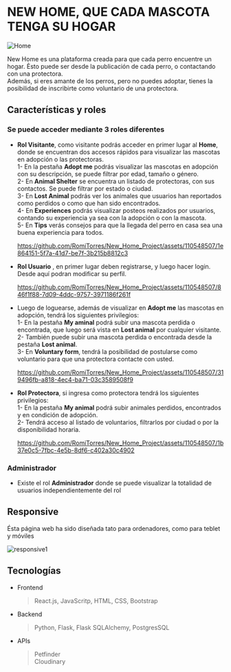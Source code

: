 # NEW HOME, QUE CADA MASCOTA TENGA SU HOGAR


![Home](https://github.com/RomiTorres/New_Home_Project/assets/110548507/1c27111a-6209-4a59-be45-4b964a7dc31b)

New Home es una plataforma creada para que cada perro encuentre un hogar. Èsto puede ser desde la publicación de cada perro, o contactando con una protectora. <br>
Además, si eres amante de los perros, pero no puedes adoptar, tienes la posibilidad de inscribirte como voluntario de una protectora.

## Características y roles

### Se puede acceder mediante 3 roles diferentes 
- **Rol Visitante**, como visitante podrás acceder en primer lugar al **Home**, donde se encuentran dos accesos rápidos para visualizar las mascotas en adopción o las protectoras. <br>
  1- En la pestaña **Adopt me** podrás visualizar las mascotas en adopción con su descripción, se puede filtrar por edad, tamaño o género. <br>
  2- En **Animal Shelter** se encuentra un listado de protectoras, con sus contactos. Se puede filtrar por estado o ciudad. <br>
  3- En **Lost Animal** podrás ver los animales que usuarios han reportados como perdidos o como que han sido encontrados. <br>
  4- En **Experiences** podrás visualizar posteos realizados por usuarios, contando su experiencia ya sea con la adopción o con la mascota. <br>
  5- En **Tips** verás consejos para que la llegada del perro en casa sea una buena experiencia para todos. <br>
  
   https://github.com/RomiTorres/New_Home_Project/assets/110548507/1e864151-5f7a-41d7-be7f-3b215b8812c3


  

- **Rol Usuario** , en primer lugar deben registrarse, y luego hacer login. Desde aquí podran modificar su perfil.



     https://github.com/RomiTorres/New_Home_Project/assets/110548507/846f1f88-7d09-4ddc-9757-3971186f261f


-    Luego de loguearse, además de visualizar en **Adopt me** las mascotas en adopción, tendrá los siguientes privilegios: <br>
   1- En la pestaña **My aminal** podrá subir una mascota perdida o encontrada, que luego será vista en **Lost animal** por cualquier visitante.<br>
   2- También puede subir una mascota perdida o encontrada desde la pestaña **Lost animal**.<br>
   3- En **Voluntary form**, tendrá la posibilidad de postularse como voluntario para que una protectora contacte con usted. <br>
   


   


     https://github.com/RomiTorres/New_Home_Project/assets/110548507/319496fb-a818-4ec4-ba71-03c3589508f9



  

- **Rol Protectora**, si ingresa como protectora tendrá los siguientes privilegios:<br>
  1- En la pestaña **My animal** podrá subir animales perdidos, encontrados y en condición de adopción.<br>
  2- Tendrá acceso al listado de voluntarios, filtrarlos por ciudad o por la disponibilidad horaria.



    https://github.com/RomiTorres/New_Home_Project/assets/110548507/1b37e0c5-7fbc-4e5b-8df6-c402a30c4902

### Administrador
- Existe el rol **Administrador** donde se puede visualizar la totalidad de usuarios independientemente del rol

## Responsive

Ésta página web ha sido diseñada tato para ordenadores, como para teblet y móviles 


![responsive1](https://github.com/RomiTorres/New_Home_Project/assets/110548507/a2245e40-c1c2-4b65-8dc3-4c39f4a15908)


## Tecnologías

- Frontend <br>
  > React.js, JavaScritp, HTML, CSS, Bootstrap

- Backend
  > Python, Flask, Flask SQLAlchemy, PostgresSQL

- APIs
  > Petfinder <br>
  > Cloudinary
  
